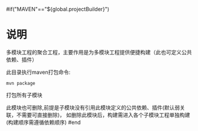 #if("MAVEN"=="${global.projectBuilder}")
# 说明

多模块工程的聚合工程，主要作用是为多模块工程提供便捷构建（此也可定义公共依赖、插件）

此目录执行maven打包命令:

	mvn package
打包所有子模块
	
此模块也可删除,前提是子模块没有引用此模块定义的公共依赖、插件(默认弱关联，不需要可直接删除)，
如删除此模块后，构建需进入各个子模块工程单独构建(构建顺序需遵循依赖顺序)
#end